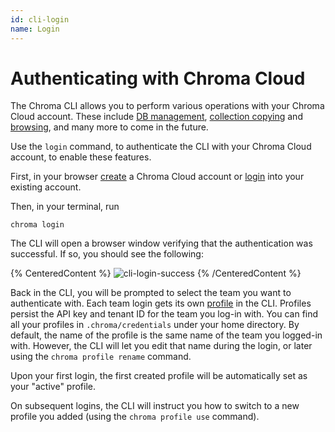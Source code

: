 ```yaml
---
id: cli-login
name: Login
---
```


# Authenticating with Chroma Cloud

The Chroma CLI allows you to perform various operations with your Chroma Cloud account. These include [DB management](./db), [collection copying](./copy) and [browsing](./browse), and many more to come in the future.

Use the `login` command, to authenticate the CLI with your Chroma Cloud account, to enable these features.

First, in your browser [create](https://trychroma.com/signup?utm_source=docs-cli-login) a Chroma Cloud account or [login](https:trychroma.com/login) into your existing account.

Then, in your terminal, run

```terminal
chroma login
```

The CLI will open a browser window verifying that the authentication was successful. If so, you should see the following:

{% CenteredContent %}
![cli-login-success](/cli/cli-login-success.png)
{% /CenteredContent %}

Back in the CLI, you will be prompted to select the team you want to authenticate with. Each team login gets its own [profile](./profile) in the CLI. Profiles persist the API key and tenant ID for the team you log-in with. You can find all your profiles in `.chroma/credentials` under your home directory. By default, the name of the profile is the same name of the team you logged-in with. However, the CLI will let you edit that name during the login, or later using the `chroma profile rename` command.

Upon your first login, the first created profile will be automatically set as your "active" profile.

On subsequent logins, the CLI will instruct you how to switch to a new profile you added (using the `chroma profile use` command).
